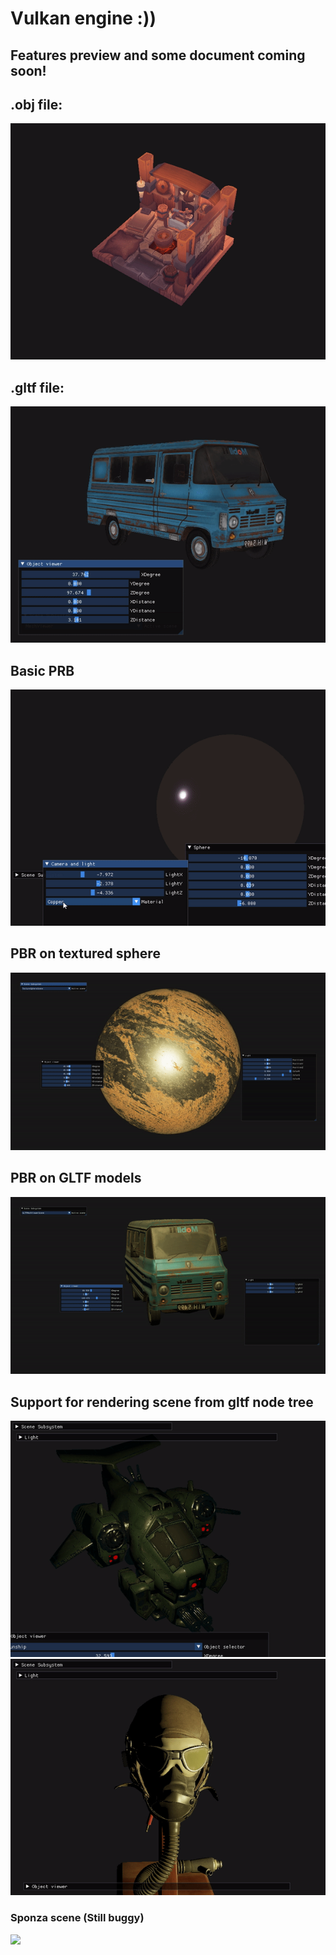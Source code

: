 # Vulkan engine :))
## Features preview and some document coming soon!
## .obj file:
<img src="examples/viking_house.gif">

## .gltf file:
<img src="examples/car.gif">

## Basic PRB
<img src="examples/pbr.gif">

## PBR on textured sphere
<img src="examples/pbr-sphere.gif">

## PBR on GLTF models
<img src="examples/pbr-car.gif"/>

## Support for rendering scene from gltf node tree
<img src="examples/gunship.gif"/>
<img src="examples/pilot-helmet.gif"/>

### Sponza scene (Still buggy)
<img src="examples/sponza-scene.gif"/>